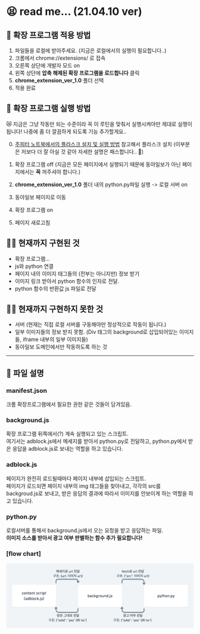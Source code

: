 # 😫 read me... (21.04.10 ver)

## 🌟 확장 프로그램 적용 방법

1. 파일들을 로컬에 받아주세요. (지금은 로컬에서의 실행이 필요합니다..)
2. 크롬에서 chrome://extensions/ 로 접속
3. 오른쪽 상단에 개발자 모드 on
4. 왼쪽 상단에 **압축 해제된 확장 프로그램을 로드합니다** 클릭
5. **chrome_extension_ver_1.0** 폴더 선택
6. 적용 완료

## 🌟 확장 프로그램 실행 방법

😿 지금은 그냥 작동만 되는 수준이라 꼭 이 루틴을 맞춰서 실행시켜야만 제대로 실행이 됩니다! 나중에 좀 더 깔끔하게 되도록 기능 추가할게요..

0. [주피터 노트북에서의 플라스크 설치 및 실행 방법](https://bio-info.tistory.com/45) 참고해서 플라스크 설치 (이부분은 저보다 더 잘 아실 것 같아 자세한 설명은 패스합니다.. 🥲)

1. 확장 프로그램 off (지금은 모든 페이지에서 실행되기 때문에 동아일보가 아닌 페이지에서는 **꼭** 꺼주셔야 합니다.)
2. **chrome_extension_ver_1.0** 폴더 내의 python.py파일 실행 -> 로컬 서버 on
3. 동아일보 페이지로 이동
4. 확장 프로그램 on
5. 페이지 새로고침

## 🙆‍♀️ 현재까지 구현된 것

- 확장 프로그램...
- js와 python 연결
- 페이지 내의 이미지 태그들의 (전부는 아니지만) 정보 받기
- 이미지 링크 받아서 python 함수의 인자로 전달.
- python 함수의 반환값 js 파일로 전달

## 🙅‍♀️ 현재까지 구현하지 못한 것

- 서버 (현재는 직접 로컬 서버를 구동해야만 정상적으로 작동이 됩니다.)
- 일부 이미지들의 정보 받지 못함. (Div 태그의 background로 삽입되어있는 이미지들, iframe 내부의 일부 이미지들)
- 동아일보 도메인에서만 작동하도록 하는 것

---

## 📁 파일 설명

### manifest.json

크롬 확장프로그램에서 필요한 권한 같은 것들이 담겨있음.

### background.js

확장 프로그램 뒤쪽에서(?) 계속 실행되고 있는 스크립트.  
여기서는 adblock.js에서 메세지를 받아서 python.py로 전달하고, python.py에서 받은 응답을 adblock.js로 보내는 역할을 하고 있습니다.

### adblock.js

페이지가 완전히 로드될때마다 페이지 내부에 삽입되는 스크립트.  
페이지가 로드되면 페이지 내부의 img 태그들을 찾아내고, 각각의 src를 backgroud.js로 보내고, 받은 응답의 결과에 따라서 이미지를 안보이게 하는 역할을 하고 있습니다.

### python.py

로컬서버를 통해서 background.js에서 오는 요청을 받고 응답하는 파일.  
**이미지 소스를 받아서 광고 여부 판별하는 함수 추가 필요합니다!**

### [flow chart]

![flow chart](./etc/flow_chart.png)
